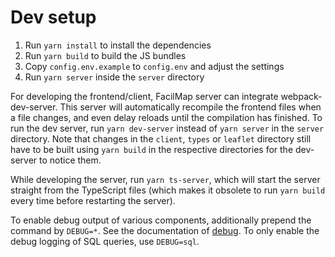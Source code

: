 # Dev setup

1. Run `yarn install` to install the dependencies
2. Run `yarn build` to build the JS bundles
3. Copy `config.env.example` to `config.env` and adjust the settings
4. Run `yarn server` inside the `server` directory

For developing the frontend/client, FacilMap server can integrate webpack-dev-server. This server will automatically
recompile the frontend files when a file changes, and even delay reloads until the compilation has finished. To run
the dev server, run `yarn dev-server` instead of `yarn server` in the `server` directory. Note that changes in the `client`, `types` or `leaflet` directory still have to be built using `yarn build` in the respective directories for the dev-server to notice them.

While developing the server, run `yarn ts-server`, which will start the server straight from the TypeScript files (which makes it obsolete to run `yarn build` every time before restarting the server).

To enable debug output of various components, additionally prepend the command by `DEBUG=*`. See the documentation of
[debug](https://github.com/visionmedia/debug). To only enable the debug logging of SQL queries, use `DEBUG=sql`.